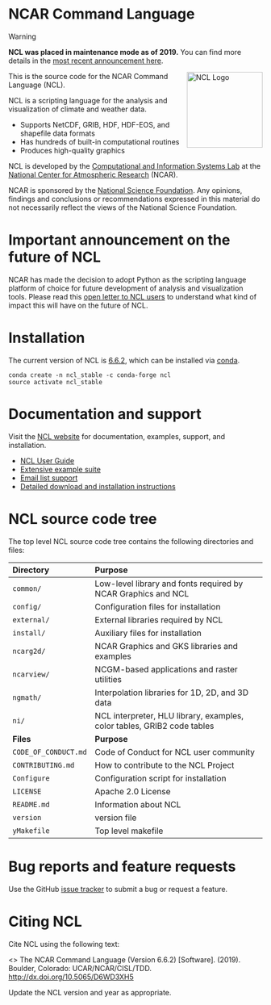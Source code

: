 # NCAR Command Language

> [!WARNING]
> **NCL was placed in maintenance mode as of 2019.** You can find more details in the [most recent announcement here](https://geocat.ucar.edu/blog/2020/11/11/November-2020-update).


<img src="http://www.ncl.ucar.edu/Images/NCLLogoWithoutText.jpg" width="150" align=right title="NCL Logo">

This is the source code for the NCAR Command Language (NCL).

NCL is a scripting language for the analysis and visualization of climate and weather data.

* Supports NetCDF, GRIB, HDF, HDF-EOS, and shapefile data formats
* Has hundreds of built-in computational routines
* Produces high-quality graphics

NCL is developed by the [Computational and Information Systems Lab](https://www2.cisl.ucar.edu) at the [National Center for Atmospheric Research](https://ncar.ucar.edu) (NCAR).

NCAR is sponsored by the [National Science Foundation](https://www.nsf.gov). Any opinions, findings and conclusions or recommendations expressed in this material do not necessarily reflect the views of the National Science Foundation.

# Important announcement on the future of NCL

NCAR has made the decision to adopt Python as the scripting language platform of choice for future development of analysis and visualization tools. Please read this [open letter to NCL users](https://www.ncl.ucar.edu/open_letter_to_ncl_users.shtml) to understand what kind of impact this will have on the future of NCL.

# Installation

The current version of NCL is [6.6.2](http://www.ncl.ucar.edu/current_release.shtml), which can be installed via [conda](http://www.ncl.ucar.edu/Download/conda.shtml).

```
conda create -n ncl_stable -c conda-forge ncl
source activate ncl_stable
```

# Documentation and support

Visit the [NCL website](http://www.ncl.ucar.edu) for documentation, examples, support, and installation.

* [NCL User Guide](http://www.ncl.ucar.edu/Document/Manuals/NCL_User_Guide/)
* [Extensive example suite](http://www.ncl.ucar.edu/Applications/)
* [Email list support](http://www.ncl.ucar.edu/Support/email_lists.shtml)
* [Detailed download and installation instructions](http://www.ncl.ucar.edu/Download/)

# NCL source code tree

The top level NCL source code tree contains the following directories and files:

| Directory                | Purpose |
| :--------------          | :------- |
| ```common/```            | Low-level library and fonts required by NCAR Graphics and NCL |
| ```config/```            | Configuration files for installation |
| ```external/```          | External libraries required by NCL |
| ```install/```           | Auxiliary files for installation |
| ```ncarg2d/```           | NCAR Graphics and GKS libraries and examples |
| ```ncarview/```          | NCGM-based applications and raster utilities |
| ```ngmath/```            | Interpolation libraries for 1D, 2D, and 3D data |
| ```ni/```                | NCL interpreter, HLU library, examples, color tables, GRIB2 code tables |
| **Files**                | **Purpose** |
| ```CODE_OF_CONDUCT.md``` | Code of Conduct for NCL user community |
| ```CONTRIBUTING.md```    | How to contribute to the NCL Project |
| ```Configure```          | Configuration script for installation |
| ```LICENSE```            | Apache 2.0 License |
| ```README.md```          | Information about NCL |
| ```version```            | version file |
| ```yMakefile```          | Top level makefile |

# Bug reports and feature requests

Use the GitHub [issue tracker](https://github.com/NCAR/ncl/issues) to submit a bug or request a feature.

# Citing NCL

Cite NCL using the following text:

<> The NCAR Command Language (Version 6.6.2) [Software]. (2019). Boulder, Colorado: UCAR/NCAR/CISL/TDD. http://dx.doi.org/10.5065/D6WD3XH5

Update the NCL version and year as appropriate.
